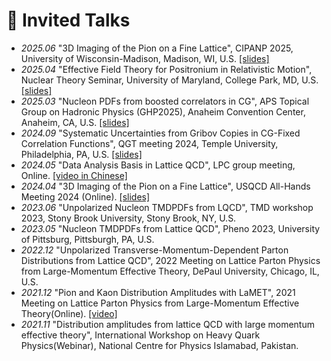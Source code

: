 <span class='anchor' id='-invited-talks'></span>

# 💬 Invited Talks
- *2025.06* "3D Imaging of the Pion on a Fine Lattice", CIPANP 2025, University of Wisconsin-Madison, Madison, WI, U.S. [\[slides\]](notes/CIPANP_Jinchen.pdf)
- *2025.04* "Effective Field Theory for Positronium in Relativistic Motion", Nuclear Theory Seminar, University of Maryland, College Park, MD, U.S. [\[slides\]](notes/NT_seminar_Jinchen.pdf)
- *2025.03* "Nucleon PDFs from boosted correlators in CG", APS Topical Group on Hadronic Physics (GHP2025), Anaheim Convention Center, Anaheim, CA, U.S. [\[slides\]](notes/GHP_2025_Jinchen.pdf)
- *2024.09* "Systematic Uncertainties from Gribov Copies in CG-Fixed Correlation Functions", QGT meeting 2024, Temple University, Philadelphia, PA, U.S. [\[slides\]](notes/2024_QGT_Gribov.pdf)
- *2024.05* "Data Analysis Basis in Lattice QCD", LPC group meeting, Online. [\[video in Chinese\]](https://www.youtube.com/watch?v=AmjeCycQEoE)
- *2024.04* "3D Imaging of the Pion on a Fine Lattice", USQCD All-Hands Meeting 2024 (Online). [\[slides\]](notes/2024_USQCD_AHM_Jinchen.pdf)
- *2023.06* "Unpolarized Nucleon TMDPDFs from LQCD", TMD workshop 2023, Stony Brook University, Stony Brook, NY, U.S.
- *2023.05* "Nucleon TMDPDFs from Lattice QCD", Pheno 2023, University of Pittsburg, Pittsburgh, PA, U.S.
- *2022.12* "Unpolarized Transverse-Momentum-Dependent Parton Distributions from Lattice QCD", 2022 Meeting on Lattice Parton Physics from Large-Momentum Effective Theory, DePaul University, Chicago, IL, U.S.
- *2021.12* "Pion and Kaon Distribution Amplitudes with LaMET", 2021 Meeting on Lattice Parton Physics from Large-Momentum Effective Theory(Online). [\[video\]](https://www.bilibili.com/video/BV1DR4y1t7K5/?vd_source=b9d5f592c36b511171eecc182e29ea52)
- *2021.11* "Distribution amplitudes from lattice QCD with large momentum effective theory", International Workshop on Heavy Quark Physics(Webinar), National Centre for Physics Islamabad, Pakistan.
